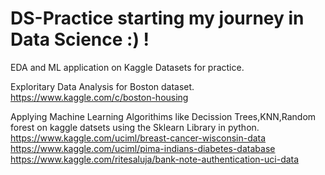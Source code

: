 # DS-Practice starting my journey in Data Science :) !
EDA and ML application on Kaggle Datasets for practice.

Exploritary Data Analysis for Boston dataset.
https://www.kaggle.com/c/boston-housing

Applying Machine Learning Algorithims like Decission Trees,KNN,Random forest on kaggle datsets using the Sklearn Library in python.
https://www.kaggle.com/uciml/breast-cancer-wisconsin-data
https://www.kaggle.com/uciml/pima-indians-diabetes-database
https://www.kaggle.com/ritesaluja/bank-note-authentication-uci-data

